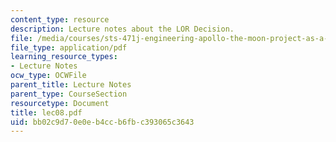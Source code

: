 ```yaml
---
content_type: resource
description: Lecture notes about the LOR Decision.
file: /media/courses/sts-471j-engineering-apollo-the-moon-project-as-a-complex-system-spring-2007/bb02c9d70e0eb4ccb6fbc393065c3643_lec08.pdf
file_type: application/pdf
learning_resource_types:
- Lecture Notes
ocw_type: OCWFile
parent_title: Lecture Notes
parent_type: CourseSection
resourcetype: Document
title: lec08.pdf
uid: bb02c9d7-0e0e-b4cc-b6fb-c393065c3643
---
```

